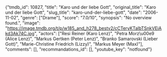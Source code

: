 {"tmdb_id": 10827, "title": "Karo und der liebe Gott", "original_title": "Karo und der liebe Gott", "slug_title": "karo-und-der-liebe-gott", "date": "2006-11-02", "genre": ["Drame"], "score": "7.0/10", "synopsis": "No overview found.", "image": "https://image.tmdb.org/t/p/w185_and_h278_bestv2/cCTeryKTaIbTSnkVEiAkd3Ak74C.jpg", "actors": ["Resi Reiner (Karo Lenz)", "Petra Morz\u00e9 (Alice Lenz)", "Markus Gertken (Peter Lenz)", "Branko Samarovski (Lieber Gott)", "Marie-Christine Friedrich (Lizzy)", "Markus Meyer (Max)"], "comments": [], "recommandations_id": [], "youtube_key": "notfound"}